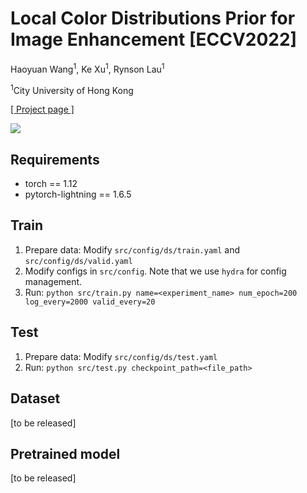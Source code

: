 # Local Color Distributions Prior for Image Enhancement [ECCV2022]

Haoyuan Wang<sup>1</sup>, Ke Xu<sup>1</sup>, Rynson Lau<sup>1</sup>

<sup>1</sup>City University of Hong Kong

[[ Project page ]](https://hywang99.github.io/2022/07/09/lcdpnet/)

![](https://hywang99.github.io/images/lcdpnet/arch.png)

## Requirements

- torch == 1.12
- pytorch-lightning == 1.6.5

## Train

1. Prepare data: Modify `src/config/ds/train.yaml` and `src/config/ds/valid.yaml`
2. Modify configs in `src/config`. Note that we use `hydra` for config management.
3. Run: `python src/train.py name=<experiment_name> num_epoch=200 log_every=2000 valid_every=20`

## Test

1. Prepare data: Modify `src/config/ds/test.yaml`
2. Run: `python src/test.py checkpoint_path=<file_path>`

## Dataset

[to be released]

## Pretrained model

[to be released]
